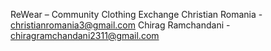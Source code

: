 ReWear – Community Clothing Exchange
Christian Romania - christianromania3@gmail.com
Chirag Ramchandani - chiragramchandani2311@gmail.com
